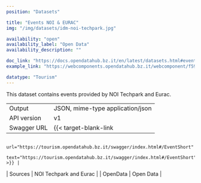 ```yaml
---
position: "Datasets"

title: "Events NOI & EURAC"
img: "/img/datasets/idm-noi-techpark.jpg"

availability: "open"
availability_label: "Open Data"
availability_description: ""

doc_link: "https://docs.opendatahub.bz.it/en/latest/datasets.html#eventshort-dataset"
example_link: "https://webcomponents.opendatahub.bz.it/webcomponent/f594de36-0136-4c27-a0e6-570fa7014129"

datatype: "Tourism"
---
```


This dataset contains events provided by NOI Techpark and Eurac.

|             |                                                                  |
| :---------- | ---------------------------------------------------------------- |
| Output      | JSON, mime-type application/json                                 |
| API version | v1                                                               |
| Swagger URL | {{< target-blank-link
                        url="https://tourism.opendatahub.bz.it/swagger/index.html#/EventShort"
                        text="https://tourism.opendatahub.bz.it/swagger/index.html#/EventShort" >}} |
| Sources     | NOI Techpark and Eurac                          |
| OpenData    | Open Data                                                        |
